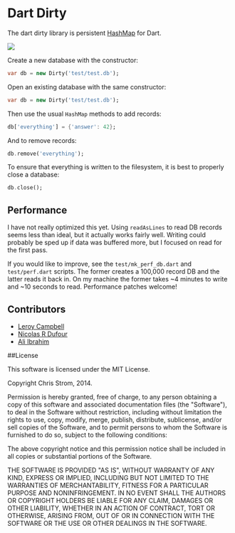 # Dart Dirty

The dart dirty library is persistent [HashMap](http://api.dartlang.org/docs/bleeding_edge/dart_core/HashMap.html) for Dart.

[![](https://drone.io/eee-c/DartDirty/status.png)](https://drone.io/eee-c/DartDirty/latest)


Create a new database with the constructor:

```dart
var db = new Dirty('test/test.db');
```

Open an existing database with the same constructor:

```dart
var db = new Dirty('test/test.db');
```

Then use the usual `HashMap` methods to add records:

```dart
db['everything'] = {'answer': 42};
```

And to remove records:

```dart
db.remove('everything');
```

To ensure that everything is written to the filesystem, it is best to properly close a database:

```dart
db.close();
```

## Performance

I have not really optimized this yet. Using `readAsLines` to read DB records seems less than ideal, but it actually works fairly well. Writing could probably be sped up if data was buffered more, but I focused on read for the first pass.

If you would like to improve, see the `test/mk_perf_db.dart` and `test/perf.dart` scripts. The former creates a 100,000 record DB and the latter reads it back in. On my machine the former takes ~4 minutes to write and ~10 seconds to read. Performance patches welcome!

## Contributors

 * [Leroy Campbell](https://github.com/artisonian)
 * [Nicolas R Dufour](https://github.com/nrdufour)
 * [Ali Ibrahim](https://github.com/alimi)


##License

This software is licensed under the MIT License.

Copyright Chris Strom, 2014.

Permission is hereby granted, free of charge, to any person obtaining a copy of this software and associated documentation files (the "Software"), to deal in the Software without restriction, including without limitation the rights to use, copy, modify, merge, publish, distribute, sublicense, and/or sell copies of the Software, and to permit persons to whom the Software is furnished to do so, subject to the following conditions:

The above copyright notice and this permission notice shall be included in all copies or substantial portions of the Software.

THE SOFTWARE IS PROVIDED "AS IS", WITHOUT WARRANTY OF ANY KIND, EXPRESS OR IMPLIED, INCLUDING BUT NOT LIMITED TO THE WARRANTIES OF MERCHANTABILITY, FITNESS FOR A PARTICULAR PURPOSE AND NONINFRINGEMENT. IN NO EVENT SHALL THE AUTHORS OR COPYRIGHT HOLDERS BE LIABLE FOR ANY CLAIM, DAMAGES OR OTHER LIABILITY, WHETHER IN AN ACTION OF CONTRACT, TORT OR OTHERWISE, ARISING FROM, OUT OF OR IN CONNECTION WITH THE SOFTWARE OR THE USE OR OTHER DEALINGS IN THE SOFTWARE.
